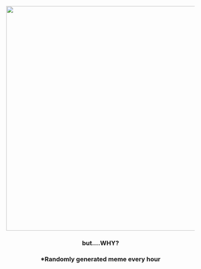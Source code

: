 <p align="center">
        <img src="https://i.redd.it/mpdjonxzf2j91.png" width="600" height="600">
        </p>
        <h3 align="center">but....WHY?</h3>
        <h3 align="center">*Randomly generated meme every hour</h3>
    